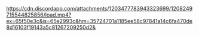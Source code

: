 https://cdn.discordapp.com/attachments/1203477783943323699/1208249715544825856/load.mp4?ex=65f50e3c&is=65e2993c&hm=35724701a1185ee58c97841a14c6fa470de8d16103f19143a5c81267209250d2&
